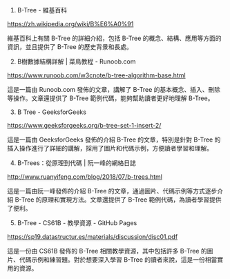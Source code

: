 

1. B-Tree - 維基百科

https://zh.wikipedia.org/wiki/B%E6%A0%91

維基百科上有關 B-Tree 的詳細介紹，包括 B-Tree 的概念、結構、應用等方面的資訊，並且提供了 B-Tree 的歷史背景和長處。

2. B樹數據結構詳解 | 菜鳥教程 - Runoob.com

https://www.runoob.com/w3cnote/b-tree-algorithm-base.html

這是一篇由 Runoob.com 發佈的文章，講解了 B-Tree 的基本概念、插入、刪除等操作。文章還提供了 B-Tree 範例代碼，能夠幫助讀者更好地理解 B-Tree。

3. B Tree - GeeksforGeeks

https://www.geeksforgeeks.org/b-tree-set-1-insert-2/

這是一篇由 GeeksforGeeks 發佈的介紹 B-Tree 的文章，特別是針對 B-Tree 的插入操作進行了詳細的講解，採用了圖片和代碼示例，方便讀者學習和理解。

4. B-Trees：從原理到代碼 | 阮一峰的網絡日誌

http://www.ruanyifeng.com/blog/2018/07/b-trees.html

這是一篇由阮一峰發佈的介紹 B-Tree 的文章，通過圖片、代碼示例等方式逐步介紹 B-Tree 的原理和實現方法。文章還提供了 B-Tree 範例代碼，為讀者學習提供了便利。

5. B-Tree - CS61B - 教學資源 - GitHub Pages

https://sp19.datastructur.es/materials/discussion/disc01.pdf

這是一份由 CS61B 發佈的 B-Tree 相關教學資源，其中包括許多 B-Tree 的圖片、代碼示例和練習題。對於想要深入學習 B-Tree 的讀者來說，這是一份相當實用的資源。